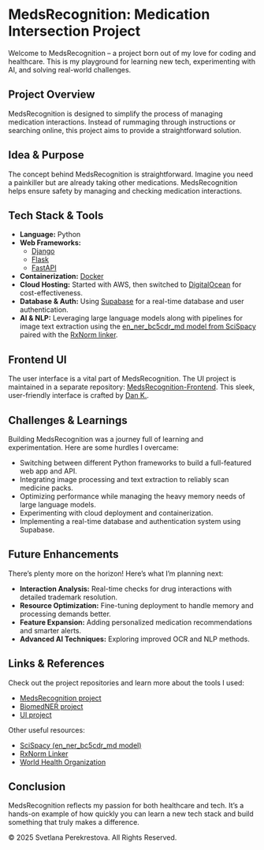 # MedsRecognition: Medication Intersection Project

Welcome to MedsRecognition – a project born out of my love for coding and healthcare. This is my playground for learning new tech, experimenting with AI, and solving real-world challenges.

## Project Overview

MedsRecognition is designed to simplify the process of managing medication interactions. Instead of rummaging through instructions or searching online, this project aims to provide a straightforward solution.

## Idea & Purpose

The concept behind MedsRecognition is straightforward. Imagine you need a painkiller but are already taking other medications. MedsRecognition helps ensure safety by managing and checking medication interactions.

## Tech Stack & Tools

- **Language:** Python
- **Web Frameworks:**
  - [Django](https://www.djangoproject.com)
  - [Flask](https://flask.palletsprojects.com)
  - [FastAPI](https://fastapi.tiangolo.com)
- **Containerization:** [Docker](https://www.docker.com)
- **Cloud Hosting:** Started with AWS, then switched to [DigitalOcean](https://www.digitalocean.com) for cost-effectiveness.
- **Database & Auth:** Using [Supabase](https://supabase.com) for a real-time database and user authentication.
- **AI & NLP:** Leveraging large language models along with pipelines for image text extraction using the [en_ner_bc5cdr_md model from SciSpacy](https://github.com/allenai/scispacy) paired with the [RxNorm linker](https://www.nlm.nih.gov/research/umls/rxnorm/index.html).

## Frontend UI

The user interface is a vital part of MedsRecognition. The UI project is maintained in a separate repository: [MedsRecognition-Frontend](https://github.com/SPerekrestova/MedsRecognition-Frontend). This sleek, user-friendly interface is crafted by [Dan K.](https://github.com/dankrasilnikov).

## Challenges & Learnings

Building MedsRecognition was a journey full of learning and experimentation. Here are some hurdles I overcame:
- Switching between different Python frameworks to build a full-featured web app and API.
- Integrating image processing and text extraction to reliably scan medicine packs.
- Optimizing performance while managing the heavy memory needs of large language models.
- Experimenting with cloud deployment and containerization.
- Implementing a real-time database and authentication system using Supabase.

## Future Enhancements

There’s plenty more on the horizon! Here’s what I’m planning next:
- **Interaction Analysis:** Real-time checks for drug interactions with detailed trademark resolution.
- **Resource Optimization:** Fine-tuning deployment to handle memory and processing demands better.
- **Feature Expansion:** Adding personalized medication recommendations and smarter alerts.
- **Advanced AI Techniques:** Exploring improved OCR and NLP methods.

## Links & References

Check out the project repositories and learn more about the tools I used:
- [MedsRecognition project](https://github.com/SPerekrestova/PillChecker/tree/master/MedsRecognition)
- [BiomedNER project](https://github.com/SPerekrestova/PillChecker/tree/master/BiomedNER)
- [UI project](https://github.com/SPerekrestova/PillChecker/tree/master/Frontend)

Other useful resources:
- [SciSpacy (en_ner_bc5cdr_md model)](https://github.com/allenai/scispacy)
- [RxNorm Linker](https://www.nlm.nih.gov/research/umls/rxnorm/index.html)
- [World Health Organization](https://www.who.int)

## Conclusion

MedsRecognition reflects my passion for both healthcare and tech. It’s a hands-on example of how quickly you can learn a new tech stack and build something that truly makes a difference.

&copy; 2025 Svetlana Perekrestova. All Rights Reserved.
